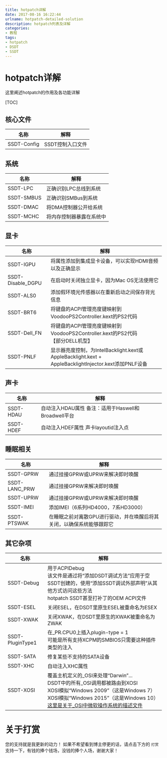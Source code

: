 ```yaml
---
title: hotpatch详解
date: 2017-08-16 16:22:44
urlname: hotpatch-detailed-solution
description: hotpatch列表及详解
categories:
- 教程
tags:
- hotpatch
- DSDT
- SSDT
---
```

# hotpatch详解
这里阐述hotpatch的作用及各功能详解

[TOC]<!--more-->

## 核心文件
| 名称 | 解释 |
| --- | --- |
|SSDT-Config|SSDT控制入口文件|

## 系统
| 名称 | 解释 |
| --- | --- |
|SSDT-LPC|      正确识别LPC总线到系统|
|SSDT-SMBUS|    正确识别SMBus到系统|
|SSDT-DMAC|     将DMA控制器公开给系统|
|SSDT-MCHC|     将内存控制器暴露在系统中|

## 显卡
| 名称 | 解释 |
| --- | --- |
|SSDT-IGPU|       将属性添加到集成显卡设备，可以实现HDMI音频以及正确显示|
|SSDT-Disable_DGPU|在启动时关闭独立显卡，因为Mac OS无法使用它|
|SSDT-ALS0|       添加假环境光传感器以在重新启动之间保存背光信息|
|SSDT-BRT6|       将键盘的ACPI管理亮度键映射到VoodooPS2Controller.kext的PS2代码|
|SSDT-Dell_FN|    将键盘的ACPI管理亮度键映射到VoodooPS2Controller.kext的PS2代码<br>【部分DELL机型】|
|SSDT-PNLF|       显示器亮度控制，为IntelBacklight.kext或AppleBacklight.kext + AppleBacklightInjector.kext添加PNLF设备|
## 声卡

| 名称 | 解释 |
| --- | --- |
|SSDT-HDAU|       自动注入HDAU属性 备注：适用于Haswell和Broadwell平台|
|SSDT-HDEF|       自动注入HDEF属性 声卡layoutid注入点|

## 睡眠相关
| 名称 | 解释 |
| --- | --- |
|SSDT-GPRW|       通过挂接GPRW或UPRW来解决即时唤醒|
|SSDT-LANC_PRW|   通过挂接GPRW来解决即时唤醒|
|SSDT-UPRW|       通过挂接GPRW或UPRW来解决即时唤醒|
|SSDT-IMEI|       添加IMEI（6系列HD4000，7系HD3000）|
|SSDT-PTSWAK|     在睡眠之前对离散GPU进行驱动，并在唤醒后将其关闭，以确保系统能够跟踪它|



## 其它杂项

| 名称 | 解释 |
| --- | --- |
|SSDT-Debug| 用于ACPIDebug <br>该文件是通过将“添加DSDT调试方法”应用于空SSDT创建的，使用“添加SSDT调试外部声明”从其他方式访问这些方法<br>hotpatch SSDT甚至打补丁的OEM ACPI文件|
|SSDT-ESEL|关闭ESEL，在DSDT里原生ESEL被重命名为ESEX|
|SSDT-XWAK|关闭XWAK，在DSDT里原生的XWAK被重命名为ZWAK|
|SSDT-PluginType1|在_PR.CPU0上插入plugin-type = 1<br>可能是所有支持XCPM的SMBIOS只需要这种插件类型的注入|
|SSDT-SATA|修复某些不支持的SATA设备|
|SSDT-XHC|自动注入XHC属性|
|SSDT-XOSI|覆盖主机定义的_OSI来处理“Darwin”...<br>DSDT中的所有_OSI调用都被路由到XOSI<br>XOSI模拟“Windows 2009”（这是Windows 7）<br>XOSI模拟“Windows 2015”（这是Windows 10）<br>[这里是关于_OSI中微软操作系统的描述文件](http://download.microsoft.com/download/7/E/7/7E7662CF-CBEA-470B-A97E-CE7CE0D98DC2/WinACPI_OSI.docx)|

# 关于打赏
您的支持就是我更新的动力！
如果不希望看到博主停更的话，请点击下方的 `打赏` 支持一下，有钱的捧个钱场，没钱的捧个人场，谢谢大家！


